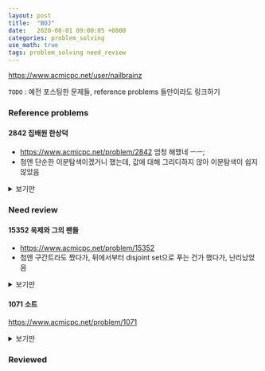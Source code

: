 ```yaml
---
layout: post
title:  "BOJ"
date:   2020-06-01 09:00:05 +0800
categories: problem_solving
use_math: true
tags: problem_solving need_review
---
```


<a href="https://www.acmicpc.net/user/nailbrainz" target="_blank">https://www.acmicpc.net/user/nailbrainz</a>

`TODO` : 예전 포스팅한 문제들, reference problems 들만이라도 링크하기

### Reference problems

#### 2842 집배원 한상덕
- <a href="https://www.acmicpc.net/problem/2842" target="_blank">https://www.acmicpc.net/problem/2842</a> 엄청 해맸네 ㅡㅡ;
- 첨엔 단순한 이분탐색이겠거니 했는데, 값에 대해 그리디하지 않아 이분탐색이 쉽지않았음

<details>
   <summary>보기만</summary> 
    투포인터였음. 이분탐색도 가능하긴 한데 투포인터가 되므로 더 빠름. 값에 대해 그리디하지 않지만 문제 특성상 투포인터로 모든 optimal answer를 체크 가능함. 알아둬야 하는 문제인듯
   </details>
   


### Need review


#### 15352 욱제와 그의 팬들
- <a href="https://www.acmicpc.net/problem/15352" target="_blank">https://www.acmicpc.net/problem/15352</a>
- 첨엔 구간트라도 짰다가, 뒤에서부터 disjoint set으로 푸는 건가 했다가, 난리났었음

<details>
   <summary>보기만</summary> 
   배열에서 아이템을 삭제할 때마다, 삭제된 것들을 건너뛴 이웃들끼리 (길어질 수 있음) 서로 같은 값을 갖는지 체크해야 함. linked list (array) + disjoint set으로 풀음 
   </details>


#### 1071 소트
<a href="https://www.acmicpc.net/problem/1071" target="_blank">https://www.acmicpc.net/problem/1071</a>


<details>
   <summary>보기만</summary> 
   약간 머리를 써야 되는 그리디
   </details>


### Reviewed